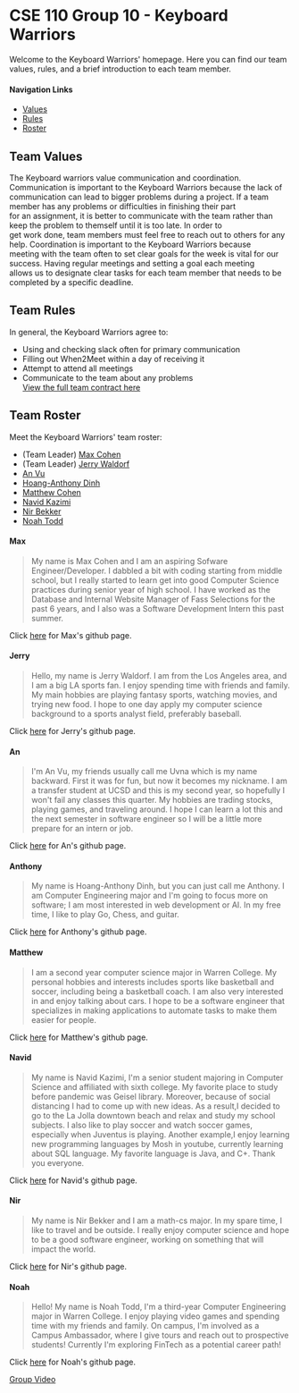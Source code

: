 # CSE 110 Group 10 - Keyboard Warriors
Welcome to the Keyboard Warriors' homepage. Here you can find our team values, rules, and a brief introduction to each team member.

#### Navigation Links
* [Values](#team-values)
* [Rules](#team-rules)
* [Roster](#team-roster)

## Team Values
The Keyboard warriors value communication and coordination. Communication is important to the Keyboard Warriors because the lack of \
communication can lead to bigger problems during a project. If a team member has any problems or difficulties in finishing their part \
for an assignment, it is better to communicate with the team rather than keep the problem to themself until it is too late. In order to \
get work done, team members must feel free to reach out to others for any help. Coordination is important to the Keyboard Warriors because\
meeting with the team often to set clear goals for the week is vital for our success. Having regular meetings and setting a goal each meeting \
allows us to designate clear tasks for each team member that needs to be completed by a specific deadline. 

## Team Rules
In general, the Keyboard Warriors agree to:
* Using and checking slack often for primary communication
* Filling out When2Meet within a day of receiving it
* Attempt to attend all meetings
* Communicate to the team about any problems \
[View the full team contract here](admin/misc/rules.md)

## Team Roster
Meet the Keyboard Warriors' team roster:
* (Team Leader) [Max Cohen](#max)
* (Team Leader) [Jerry Waldorf](#jerry)
* [An Vu](#an)
* [Hoang-Anthony Dinh](#anthony)
* [Matthew Cohen](#matthew)
* [Navid Kazimi](#navid)
* [Nir Bekker](#nir)
* [Noah Todd](#noah)

#### Max
> My name is Max Cohen and I am an aspiring Sofware Engineer/Developer. I dabbled a bit with coding starting from middle school, but I really
started to learn get into good Computer Science practices during senior year of high school. I have worked as the Database and Internal Website
Manager of Fass Selections for the past 6 years, and I also was a Software Development Intern this past summer. <br/> 

Click [here](https://maxcoh3n.github.io/About-Me/) for Max's github page.

#### Jerry
> Hello, my name is Jerry Waldorf.  I am from the Los Angeles area, and I am a big LA sports fan.  I enjoy spending time with friends and family.  My main hobbies are playing fantasy sports, watching movies, and trying new food.  I hope to one day apply my computer science background to a sports analyst field, preferably baseball.

Click [here](https://jerrywaldorfiii.github.io/CSE_110_Projects/) for Jerry's github page.

#### An
> I'm An Vu, my friends usually call me Uvna which is my name backward. First it was for fun, but now it becomes my nickname. I am a transfer student
at UCSD and this is my second year, so hopefully I won't fail any classes this quarter. My hobbies are trading stocks, playing games, and traveling around.
I hope I can learn a lot this and the next semester in software engineer so I will be a little more prepare for an intern or job.

Click [here](https://anvu1997.github.io/Lab1/) for An's github page.

#### Anthony
> My name is Hoang-Anthony Dinh, but you can just call me Anthony. I am Computer Engineering major and I'm going to focus more on software; I am
most interested in web development or AI. In my free time, I like to play Go, Chess, and guitar. <br/>

Click [here](https://hod002.github.io/) for Anthony's github page.

#### Matthew
> I am a second year computer science major in Warren College. My personal hobbies and interests includes sports like basketball and soccer, including being a basketball coach. 
I am also very interested in and enjoy talking about cars. I hope to be a software engineer that specializes in making applications to automate tasks to make them easier for 
people. <br/>

Click [here](https://m3cohen.github.io/CSE110Lab1/) for Matthew's github page.

#### Navid
> My name is Navid Kazimi, I'm a senior student majoring in Computer Science and affiliated with sixth college. My favorite place to study before pandemic was Geisel library. Moreover, because of social distancing I had to come up with new ideas.
As a result,I decided to go to the La Jolla downtown beach and relax and study my school subjects. I also like to play soccer and watch soccer games, especially when Juventus is playing. Another example,I enjoy learning new programming languages by Mosh in youtube, currently learning about SQL language. My favorite language is Java, and C+.
Thank you everyone. <br/>

Click [here](https://nkazimi.github.io/) for Navid's github page.

#### Nir
> My name is Nir Bekker and I am a math-cs major. In my spare time, I like to travel and be outside. I really enjoy computer science and hope to be a good
software engineer, working on something that will impact the world. <br/>

Click [here](https://nir24.github.io/) for Nir's github page.

#### Noah
> Hello! My name is Noah Todd, I'm a third-year Computer Engineering major in Warren College. I enjoy playing video games and spending time with my friends and family. On campus, I'm involved as a Campus Ambassador, where I give tours and reach out to prospective students! Currently I'm exploring FinTech as a potential career path! <br/>

Click [here](https://nwtodd.github.io/) for Noah's github page.

[Group Video]()
